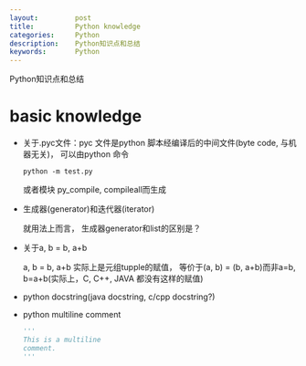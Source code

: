 ```yaml
---
layout:     	post
title:      	Python knowledge
categories: 	Python
description:   	Python知识点和总结
keywords: 		Python
---
```


Python知识点和总结

# basic knowledge

- 关于.pyc文件：pyc 文件是python 脚本经编译后的中间文件(byte code, 与机器无关)， 可以由python 命令

  ```
  python -m test.py
  ```

  或者模块 py_compile, compileall而生成

- 生成器(generator)和迭代器(iterator)

  就用法上而言， 生成器generator和list的区别是？

- 关于a, b = b, a+b

  a, b  = b, a+b  实际上是元组tupple的赋值， 等价于(a, b) = (b, a+b)而非a=b, b=a+b(实际上，C, C++, JAVA
都没有这样的赋值)

- python docstring(java docstring, c/cpp  docstring?)

- python multiline comment

  ```python
  '''
  This is a multiline
  comment.
  '''
  ```

  